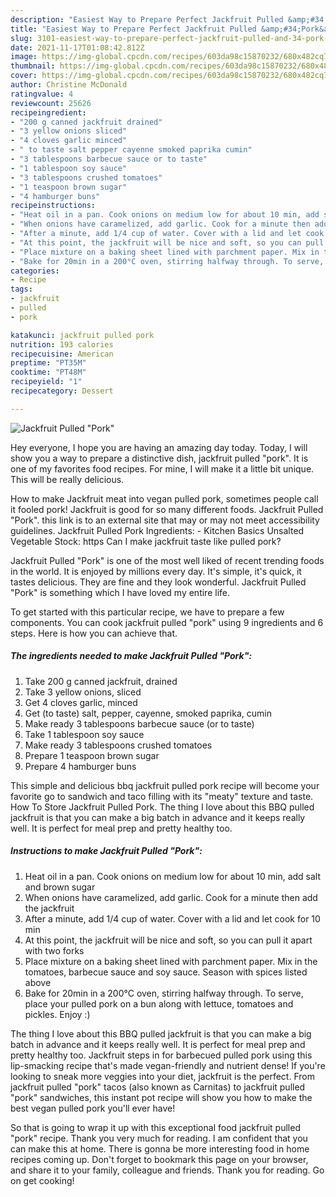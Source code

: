 ```yaml
---
description: "Easiest Way to Prepare Perfect Jackfruit Pulled &amp;#34;Pork&amp;#34;"
title: "Easiest Way to Prepare Perfect Jackfruit Pulled &amp;#34;Pork&amp;#34;"
slug: 3101-easiest-way-to-prepare-perfect-jackfruit-pulled-and-34-pork-and-34
date: 2021-11-17T01:08:42.812Z
image: https://img-global.cpcdn.com/recipes/603da98c15870232/680x482cq70/jackfruit-pulled-pork-recipe-main-photo.jpg
thumbnail: https://img-global.cpcdn.com/recipes/603da98c15870232/680x482cq70/jackfruit-pulled-pork-recipe-main-photo.jpg
cover: https://img-global.cpcdn.com/recipes/603da98c15870232/680x482cq70/jackfruit-pulled-pork-recipe-main-photo.jpg
author: Christine McDonald
ratingvalue: 4
reviewcount: 25626
recipeingredient:
- "200 g canned jackfruit drained"
- "3 yellow onions sliced"
- "4 cloves garlic minced"
- " to taste salt pepper cayenne smoked paprika cumin"
- "3 tablespoons barbecue sauce or to taste"
- "1 tablespoon soy sauce"
- "3 tablespoons crushed tomatoes"
- "1 teaspoon brown sugar"
- "4 hamburger buns"
recipeinstructions:
- "Heat oil in a pan. Cook onions on medium low for about 10 min, add salt and brown sugar"
- "When onions have caramelized, add garlic. Cook for a minute then add the jackfruit"
- "After a minute, add 1/4 cup of water. Cover with a lid and let cook for 10 min"
- "At this point, the jackfruit will be nice and soft, so you can pull it apart with two forks"
- "Place mixture on a baking sheet lined with parchment paper. Mix in the tomatoes, barbecue sauce and soy sauce. Season with spices listed above"
- "Bake for 20min in a 200°C oven, stirring halfway through. To serve, place your pulled pork on a bun along with lettuce, tomatoes and pickles. Enjoy :)"
categories:
- Recipe
tags:
- jackfruit
- pulled
- pork

katakunci: jackfruit pulled pork 
nutrition: 193 calories
recipecuisine: American
preptime: "PT35M"
cooktime: "PT48M"
recipeyield: "1"
recipecategory: Dessert

---
```



![Jackfruit Pulled &#34;Pork&#34;](https://img-global.cpcdn.com/recipes/603da98c15870232/680x482cq70/jackfruit-pulled-pork-recipe-main-photo.jpg)

Hey everyone, I hope you are having an amazing day today. Today, I will show you a way to prepare a distinctive dish, jackfruit pulled &#34;pork&#34;. It is one of my favorites food recipes. For mine, I will make it a little bit unique. This will be really delicious.

How to make Jackfruit meat into vegan pulled pork, sometimes people call it fooled pork! Jackfruit is good for so many different foods. Jackfruit Pulled &#34;Pork&#34;. this link is to an external site that may or may not meet accessibility guidelines. Jackfruit Pulled Pork Ingredients: - Kitchen Basics Unsalted Vegetable Stock: https Can I make jackfruit taste like pulled pork?

Jackfruit Pulled &#34;Pork&#34; is one of the most well liked of recent trending foods in the world. It is enjoyed by millions every day. It's simple, it's quick, it tastes delicious. They are fine and they look wonderful. Jackfruit Pulled &#34;Pork&#34; is something which I have loved my entire life.


To get started with this particular recipe, we have to prepare a few components. You can cook jackfruit pulled &#34;pork&#34; using 9 ingredients and 6 steps. Here is how you can achieve that.

<!--inarticleads1-->

##### The ingredients needed to make Jackfruit Pulled &#34;Pork&#34;:

1. Take 200 g canned jackfruit, drained
1. Take 3 yellow onions, sliced
1. Get 4 cloves garlic, minced
1. Get  (to taste) salt, pepper, cayenne, smoked paprika, cumin
1. Make ready 3 tablespoons barbecue sauce (or to taste)
1. Take 1 tablespoon soy sauce
1. Make ready 3 tablespoons crushed tomatoes
1. Prepare 1 teaspoon brown sugar
1. Prepare 4 hamburger buns


This simple and delicious bbq jackfruit pulled pork recipe will become your favorite go to sandwich and taco filling with its &#34;meaty&#34; texture and taste. How To Store Jackfruit Pulled Pork. The thing I love about this BBQ pulled jackfruit is that you can make a big batch in advance and it keeps really well. It is perfect for meal prep and pretty healthy too. 

<!--inarticleads2-->

##### Instructions to make Jackfruit Pulled &#34;Pork&#34;:

1. Heat oil in a pan. Cook onions on medium low for about 10 min, add salt and brown sugar
1. When onions have caramelized, add garlic. Cook for a minute then add the jackfruit
1. After a minute, add 1/4 cup of water. Cover with a lid and let cook for 10 min
1. At this point, the jackfruit will be nice and soft, so you can pull it apart with two forks
1. Place mixture on a baking sheet lined with parchment paper. Mix in the tomatoes, barbecue sauce and soy sauce. Season with spices listed above
1. Bake for 20min in a 200°C oven, stirring halfway through. To serve, place your pulled pork on a bun along with lettuce, tomatoes and pickles. Enjoy :)


The thing I love about this BBQ pulled jackfruit is that you can make a big batch in advance and it keeps really well. It is perfect for meal prep and pretty healthy too. Jackfruit steps in for barbecued pulled pork using this lip-smacking recipe that&#39;s made vegan-friendly and nutrient dense! If you&#39;re looking to sneak more veggies into your diet, jackfruit is the perfect. From jackfruit pulled &#34;pork&#34; tacos (also known as Carnitas) to jackfruit pulled &#34;pork&#34; sandwiches, this instant pot recipe will show you how to make the best vegan pulled pork you&#39;ll ever have! 

So that is going to wrap it up with this exceptional food jackfruit pulled &#34;pork&#34; recipe. Thank you very much for reading. I am confident that you can make this at home. There is gonna be more interesting food in home recipes coming up. Don't forget to bookmark this page on your browser, and share it to your family, colleague and friends. Thank you for reading. Go on get cooking!
